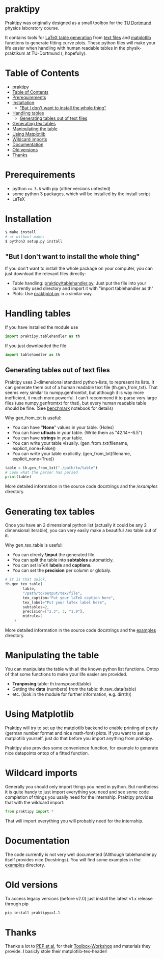 
# praktipy

Praktipy was originally designed as a small toolbox for the [TU Dortmund](https://www.tu-dortmund.de/) physics laboratory course.

It contains tools for [LaTeX table generation](#handling-tables) from [text files](https://github.com/The-Ludwig/praktipy/blob/master/examples/example_table_visual.txt)
and [matplotlib](https://matplotlib.org/) functions to generate fitting curve plots.
These python files will make your life easier when handling with human readable
tables in the physik-praktikum at TU-Dortmund (, hopefully).

# Table of Contents

- [praktipy](#praktipy)
- [Table of Contents](#table-of-contents)
- [Prerequirements](#prerequirements)
- [Installation](#installation)
  - ["But I don't want to install the whole thing"](#%22but-i-dont-want-to-install-the-whole-thing%22)
- [Handling tables](#handling-tables)
  - [Generating tables out of text files](#generating-tables-out-of-text-files)
- [Generating tex tables](#generating-tex-tables)
- [Manipulating the table](#manipulating-the-table)
- [Using Matplotlib](#using-matplotlib)
- [Wildcard imports](#wildcard-imports)
- [Documentation](#documentation)
- [Old versions](#old-versions)
- [Thanks](#thanks)

# Prerequirements

- python `>= 3.6` with pip (other versions untested)
- some python 3 packages, which will be installed by the install script
- LaTeX

# Installation

```bash
$ make install
# or without make:
$ python3 setup.py install
```

## "But I don't want to install the whole thing"

If you don't want to install the whole package on your computer, you can just download the relevant files directly:

- Table handling:
   [praktipy/tablehandler.py](https://github.com/The-Ludwig/praktipy/blob/master/praktipy/tablehandler.py). Just put the file into your currently used directory and import it with "import tablehandler as th"
- Plots: Use [praktiplot.py](https://github.com/The-Ludwig/praktipy/blob/master/praktipy/praktiplot.py) in a similar way.

# Handling tables

If you have installed the module use

```python
import praktipy.tablehandler as th
```

If you just downloaded the file

```python
import tablehandler as th
```

## Generating tables out of text files

Praktipy uses 2-dimensional standard python-lists, to represent its lists.
It can generate them out of a human readable text file (th.gen_from_txt). That seems very similar to numpy.genfromtxt, but although it is way more inefficient, it much more powerful.
I can't recommend it to parse very large files (use numpy.genfromtxt for that), but every human readable table should be fine. (See [benchmark](https://github.com/The-Ludwig/praktipy/blob/master/examples/benchmark.ipynb) notebook for details)

Why gen_from_txt is useful:

- You can have "**None**" values in your table. (Holes)
- You can have **ufloats** in your table. (Write them as "42.14+-6.5")
- You can have **strings** in your table.
- You can write your table visually.  (gen_from_txt(filename, explicit_none=False))
- You can write your table explicitly.  (gen_from_txt(filename, explicit_none=True))

```python
table = th.gen_from_txt("./path/to/table")
# Look what the parser has parsed
print(table)
```

More detailed information in the source code docstrings and the */examples* directory.

# Generating tex tables

Once you have an 2 dimensional python list (actually it could be any 2 dimensional iterable), you can very easily make a beautiful .tex table out of it.

Why gen_tex_table is useful:

- You can direcly **\input** the generated file.
- You can split the table into **subtables** automaticly.
- You can set laTeX **labels** and **captions**.
- You can set the **precision** per column or globaly.

```python
# It is that quick.
th.gen_tex_table(
        table,
        "/path/to/output/tex/file",
        tex_caption="Put your laTeX caption here",
        tex_label="Put your laTex label here",
        subtables=2,
        precision=["2.3", 3, "1.9"],
        midrule=2
    )
```

More detailed information in the source code docstrings and the [examples](https://github.com/The-Ludwig/praktipy/blob/master/examples/) directory.

# Manipulating the table

You can manipulate the table with all the known python list functions. Ontop of that some functions to make your life easier are provided.

- **Tranposing** table: th.transposed(table)
- Getting the **data** (numbers) from the table: th.raw_data(table)
- etc. (look in the module for further information, e.g. dir(th))

# Using Matplotlib

Praktipy will try to set up the matplotlib backend to enable printing of pretty (german number format and nice math-font) plots. If you want to set up matplotlib yourself, just do that before you import anything from praktipy.

Praktipy also provides some convenience function,
for example to generate nice datapoints ontop of a fitted function.

# Wildcard imports

Generally you should only import things you need in python. But nontheless it is quite handy to just import everything you need and see some code completion of things you usally need for the internship.
Praktipy provides that with the wildcard import:

```python
from praktipy import *
```

That will import everything you will probably need for the internship.

# Documentation

The code currently is not very well documented (Allthough tablehandler.py itself provides nice Docstrings).
You will find some examples in the [examples](https://github.com/The-Ludwig/praktipy/blob/master/examples/) directory.

# Old versions

To access legacy versions (before v2.0) just install the latest v1.x release through pip

```bash
pip install praktipy==1.1
```

# Thanks

Thanks a lot to [PEP et al.](https://pep-dortmund.org/) for their [Toolbox-Workshop](https://toolbox.pep-dortmund.org/notes.html) and materials they provide. I basicly stole their matplotlib-tex-header!
